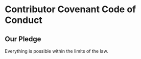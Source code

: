 # Contributor Covenant Code of Conduct

## Our Pledge

Everything is possible within the limits of the law.
